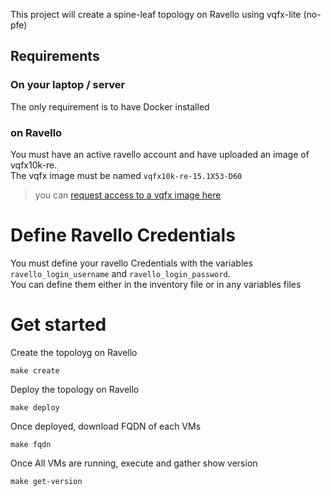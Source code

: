 
This project will create a spine-leaf topology on Ravello using vqfx-lite (no-pfe)

##  Requirements

### On your laptop / server
The only requirement is to have Docker installed

### on Ravello
You must have an active ravello account and have uploaded an image of vqfx10k-re.  
The vqfx image must be named `vqfx10k-re-15.1X53-D60`

> you can [request access to a vqfx image here](http://www.juniper.net/us/en/dm/free-vqfx-trial/)

# Define Ravello Credentials

You must define your ravello Credentials with the variables `ravello_login_username` and `ravello_login_password`.   
You can define them either in the inventory file or in any variables files

# Get started

Create the topoloyg on Ravello
```
make create
```

Deploy the topology on Ravello
```
make deploy
```

Once deployed, download FQDN of each VMs
```
make fqdn
```

Once All VMs are running, execute and gather show version
```
make get-version
```
